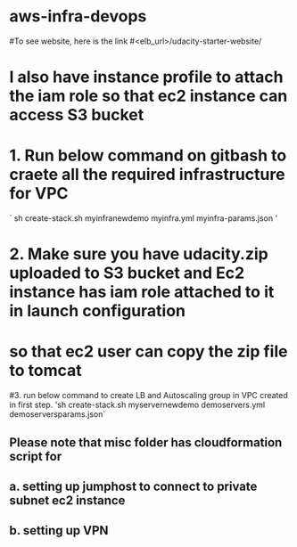 # aws-infra-devops
#To see website, here is the link
#<elb_url>/udacity-starter-website/
# I also have instance profile to attach the iam role so that ec2 instance can access S3 bucket

# 1. Run below command on gitbash to craete all the required infrastructure for VPC
` sh create-stack.sh myinfranewdemo myinfra.yml myinfra-params.json '
# 2. Make sure you have udacity.zip uploaded to S3 bucket and Ec2 instance has iam role attached to it in launch configuration 
# so that ec2 user can copy the zip file to tomcat

#3. run below command to create LB and Autoscaling group in VPC created in first step.
'sh create-stack.sh myservernewdemo demoservers.yml demoserversparams.json`
## Please note that misc folder has cloudformation script for
## a. setting up jumphost to connect to private subnet ec2 instance
## b. setting up VPN
